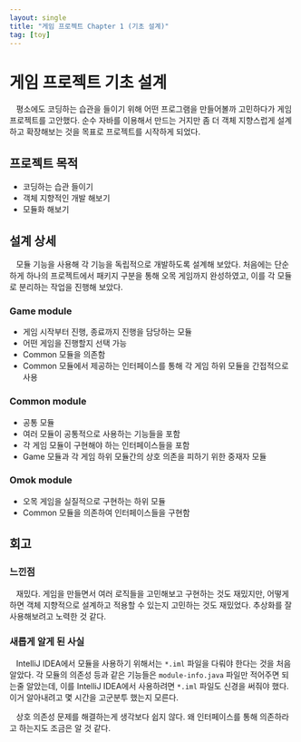```yaml
---
layout: single
title: "게임 프로젝트 Chapter 1 (기초 설계)"
tag: [toy]
---
```


# 게임 프로젝트 기초 설계

&nbsp;&nbsp; 평소에도 코딩하는 습관을 들이기 위해 어떤 프로그램을 만들어볼까 고민하다가 게임 프로젝트를 고안했다.
순수 자바를 이용해서 만드는 거지만 좀 더 객체 지향스럽게 설계하고 확장해보는 것을 목표로 프로젝트를 시작하게 되었다.

## 프로젝트 목적

- 코딩하는 습관 들이기
- 객체 지향적인 개발 해보기
- 모듈화 해보기

## 설계 상세

&nbsp;&nbsp; 모듈 기능을 사용해 각 기능을 독립적으로 개발하도록 설계해 보았다.
처음에는 단순하게 하나의 프로젝트에서 패키지 구분을 통해 오목 게임까지 완성하였고, 이를 각 모듈로 분리하는 작업을 진행해 보았다.

### Game module

- 게임 시작부터 진행, 종료까지 진행을 담당하는 모듈
- 어떤 게임을 진행할지 선택 가능
- Common 모듈을 의존함
- Common 모듈에서 제공하는 인터페이스를 통해 각 게임 하위 모듈을 간접적으로 사용

### Common module

- 공통 모듈
- 여러 모듈이 공통적으로 사용하는 기능들을 포함
- 각 게임 모듈이 구현해야 하는 인터페이스들을 포함
- Game 모듈과 각 게임 하위 모듈간의 상호 의존을 피하기 위한 중재자 모듈

### Omok module

- 오목 게임을 실질적으로 구현하는 하위 모듈
- Common 모듈을 의존하여 인터페이스들을 구현함

## 회고

### 느낀점

&nbsp;&nbsp; 재밌다. 게임을 만들면서 여러 로직들을 고민해보고 구현하는 것도 재밌지만,
어떻게 하면 객체 지향적으로 설계하고 적용할 수 있는지 고민하는 것도 재밌었다. 추상화를 잘 사용해보려고 노력한 것 같다.

### 새롭게 알게 된 사실

&nbsp;&nbsp; IntelliJ IDEA에서 모듈을 사용하기 위해서는 `*.iml` 파일을 다뤄야 한다는 것을 처음 알았다.
각 모듈의 의존성 등과 같은 기능들은 `module-info.java` 파일만 적어주면 되는줄 알았는데,
이를 IntelliJ IDEA에서 사용하려면 `*.iml` 파일도 신경을 써줘야 했다.
이거 알아내려고 몇 시간을 고군분투 했는지 모른다.

&nbsp;&nbsp; 상호 의존성 문제를 해결하는게 생각보다 쉽지 않다. 왜 인터페이스를 통해 의존하라고 하는지도 조금은 알 것 같다.